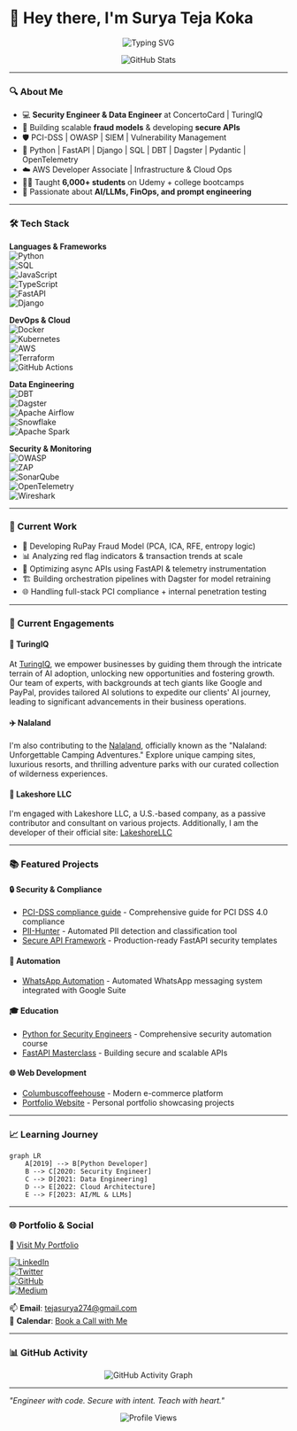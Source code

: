 # 👋 Hey there, I'm Surya Teja Koka

<p align="center">
  <img src="https://readme-typing-svg.demolab.com?font=Fira+Code&duration=4000&pause=1500&color=007ACC&center=true&vCenter=true&width=700&lines=Security+Engineer+%7C+Python+Developer;Data+Engineer+%7C+Fraud+Modeling+Expert;Cloud+Infra+%7C+LLMs+%7C+FastAPI;Passionate+Educator+%7C+3%2B+Years+in+Teaching+Tech" alt="Typing SVG" />
</p>

<p align="center">
  <img src="https://github-readme-stats.vercel.app/api?username=SuryaTeja-koka&show_icons=true&theme=radical" alt="GitHub Stats" />

</p>

---

### 🔍 About Me

- 💻 **Security Engineer & Data Engineer** at ConcertoCard | TuringIQ
- 🧠 Building scalable **fraud models** & developing **secure APIs**
- 🛡️ PCI-DSS | OWASP | SIEM | Vulnerability Management
- 🧰 Python | FastAPI | Django | SQL | DBT | Dagster | Pydantic | OpenTelemetry
- ☁️ AWS Developer Associate | Infrastructure & Cloud Ops
- 👨‍🏫 Taught **6,000+ students** on Udemy + college bootcamps  
- 🧪 Passionate about **AI/LLMs, FinOps, and prompt engineering**

---

### 🛠️ Tech Stack

**Languages & Frameworks**  
![Python](https://img.shields.io/badge/-Python-333?style=flat&logo=python)  
![SQL](https://img.shields.io/badge/-SQL-333?style=flat&logo=postgresql)  
![JavaScript](https://img.shields.io/badge/-JavaScript-333?style=flat&logo=javascript)  
![TypeScript](https://img.shields.io/badge/-TypeScript-333?style=flat&logo=typescript)  
![FastAPI](https://img.shields.io/badge/-FastAPI-333?style=flat&logo=fastapi)  
![Django](https://img.shields.io/badge/-Django-333?style=flat&logo=django)  

**DevOps & Cloud**  
![Docker](https://img.shields.io/badge/-Docker-333?style=flat&logo=docker)  
![Kubernetes](https://img.shields.io/badge/-Kubernetes-333?style=flat&logo=kubernetes)  
![AWS](https://img.shields.io/badge/-AWS-333?style=flat&logo=amazonaws)  
![Terraform](https://img.shields.io/badge/-Terraform-333?style=flat&logo=terraform)  
![GitHub Actions](https://img.shields.io/badge/-GitHub_Actions-333?style=flat&logo=github-actions)  

**Data Engineering**  
![DBT](https://img.shields.io/badge/-DBT-333?style=flat&logo=airbyte)  
![Dagster](https://img.shields.io/badge/-Dagster-333?style=flat)  
![Apache Airflow](https://img.shields.io/badge/-Airflow-333?style=flat&logo=apache-airflow)  
![Snowflake](https://img.shields.io/badge/-Snowflake-333?style=flat&logo=snowflake)  
![Apache Spark](https://img.shields.io/badge/-Spark-333?style=flat&logo=apache-spark)  

**Security & Monitoring**  
![OWASP](https://img.shields.io/badge/-OWASP-333?style=flat&logo=owasp)  
![ZAP](https://img.shields.io/badge/-ZAP-333?style=flat&logo=zaproxy)  
![SonarQube](https://img.shields.io/badge/-SonarQube-333?style=flat&logo=sonarqube)  
![OpenTelemetry](https://img.shields.io/badge/-OpenTelemetry-333?style=flat&logo=opentelemetry)  
![Wireshark](https://img.shields.io/badge/-Wireshark-333?style=flat&logo=wireshark)  

---

### 🔭 Current Work

- 🚨 Developing RuPay Fraud Model (PCA, ICA, RFE, entropy logic)
- 📊 Analyzing red flag indicators & transaction trends at scale
- 🔄 Optimizing async APIs using FastAPI & telemetry instrumentation
- 🏗️ Building orchestration pipelines with Dagster for model retraining
- 🌐 Handling full-stack PCI compliance + internal penetration testing

---

### 🚀 Current Engagements

#### 🧠 TuringIQ

At [TuringIQ](https://turingiq.ai/), we empower businesses by guiding them through the intricate terrain of AI adoption, unlocking new opportunities and fostering growth. Our team of experts, with backgrounds at tech giants like Google and PayPal, provides tailored AI solutions to expedite our clients' AI journey, leading to significant advancements in their business operations.

#### ✈️ Nalaland

I'm also contributing to the [Nalaland](https://www.nalaland.in/), officially known as the "Nalaland: Unforgettable Camping Adventures." Explore unique camping sites, luxurious resorts, and thrilling adventure parks with our curated collection of wilderness experiences.

#### 🌊 Lakeshore LLC
I'm engaged with Lakeshore LLC, a U.S.-based company, as a passive contributor and consultant on various projects. Additionally, I am the developer of their official site: [LakeshoreLLC](https://www.lakeshoreitllc.com/.)

---

### 📚 Featured Projects

#### 🔒 Security & Compliance
- [PCI-DSS compliance guide](https://github.com/SuryaTeja-koka/PCI-DSS-Compliance-Guide) - Comprehensive guide for PCI DSS 4.0 compliance
- [PII-Hunter](https://github.com/SuryaTeja-koka/PII-HUNTER) - Automated PII detection and classification tool
- [Secure API Framework](https://github.com/SuryaTeja-koka/secure-api-framework) - Production-ready FastAPI security templates

#### 🤖 Automation
- [WhatsApp Automation](https://github.com/SuryaTeja-koka/WhatsAppAutomation_GSuite) - Automated WhatsApp messaging system integrated with Google Suite

#### 🎓 Education
- [Python for Security Engineers](https://www.udemy.com/course/python-for-security-engineers/) - Comprehensive security automation course
- [FastAPI Masterclass](https://www.udemy.com/course/fastapi-masterclass/) - Building secure and scalable APIs

#### 🌐 Web Development
- [Columbuscoffeehouse](https://www.columbuscoffeehouse.com/) - Modern e-commerce platform
- [Portfolio Website](https://suryateja-koka.github.io/portfolio/) - Personal portfolio showcasing projects

---

### 📈 Learning Journey

```mermaid
graph LR
    A[2019] --> B[Python Developer]
    B --> C[2020: Security Engineer]
    C --> D[2021: Data Engineering]
    D --> E[2022: Cloud Architecture]
    E --> F[2023: AI/ML & LLMs]
```

---

### 🌐 Portfolio & Social

🔗 [Visit My Portfolio](https://suryateja-koka.github.io/portfolio/)

[![LinkedIn](https://img.shields.io/badge/-LinkedIn-blue?style=flat&logo=linkedin)](https://www.linkedin.com/in/suryateja-koka/)  
[![Twitter](https://img.shields.io/badge/-Twitter-1DA1F2?style=flat&logo=twitter)](https://twitter.com/suryatejakoka)  
[![GitHub](https://img.shields.io/badge/-GitHub-181717?style=flat&logo=github)](https://github.com/SuryaTeja-koka)  
[![Medium](https://img.shields.io/badge/-Medium-000000?style=flat&logo=medium)](https://medium.com/@suryateja-koka)  

📫 **Email**: tejasurya274@gmail.com  
📆 **Calendar**: [Book a Call with Me](https://cal.com/surya-teja-k)  

---

### 📊 GitHub Activity

<p align="center">
  <img src="https://github-readme-activity-graph.vercel.app/graph?username=SuryaTeja-koka&theme=radical" alt="GitHub Activity Graph" />
</p>

---

_"Engineer with code. Secure with intent. Teach with heart."_

<p align="center">
  <img src="https://komarev.com/ghpvc/?username=SuryaTeja-koka&color=blueviolet" alt="Profile Views" />
</p>

